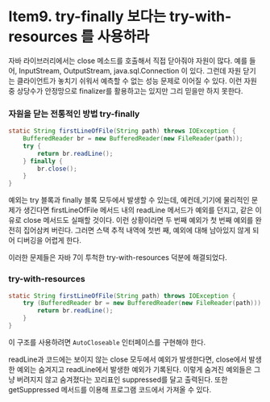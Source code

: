 # Item9. try-finally 보다는 try-with-resources 를 사용하라

자바 라이브러리에서는 close 메소드를 호출해서 직접 닫아줘야 자원이 많다. 예를 들어, InputStream, OutputStream, java.sql.Connection 이 있다.
그런데 자원 닫기는 클라이언트가 놓치기 쉬워서 예측할 수 없는 성능 문제로 이어질 수 있다. 이런 자원 중 상당수가 안정망으로 finalizer를 활용하고는 있지만 그리 믿을만 하지 못한다.

### 자원을 닫는 전통적인 방법 try-finally
```java
static String firstLineOfFile(String path) throws IOException {
    BufferedReader br = new BufferedReader(new FileReader(path));
    try {
        return br.readLine();
    } finally {
        br.close();
    }
}
```
예외는 try 블록과 finally 블록 모두에서 발생할 수 있는데, 예컨데,기기에 물리적인 문제가 생긴다면 firstLineOfFile 메서드 내의
readLine 메서드가 예외를 던지고, 같은 이유로 close 메서드도 실패할 것이다. 이런 상황이라면 두 번째 예외가 첫 번째 예외를 완전히 집어삼켜 버린다.
그러면 스택 추적 내역에 첫번 째, 예외에 대해 남아있지 않게 되어 디버깅을 어렵게 한다.

이러한 문제들은 자바 7이 투척한 try-with-resources 덕분에 해결되었다.
### try-with-resources
```java
static String firstLineOfFile(String path) throws IOException {
    try (BufferedReader br = new BufferedReader(new FileReader(path))) {
        return br.readLine();
    }
}
```
이 구조를 사용하려면 `AutoCloseable` 인터페이스를 구현해야 한다.

readLine과 코드에는 보이지 않는 close 모두에서 예외가 발생한다면, close에서 발생한 예외는 숨겨지고 readLine에서 발생한 예외가 기록된다.
이렇게 숨겨진 예외들은 그냥 버려지지 않고 숨겨졌다는 꼬리표인 suppressed를 달고 출력된다. 또한 getSuppressed 메서드를 이용해 프로그램 코드에서 가져올 수 있다.
